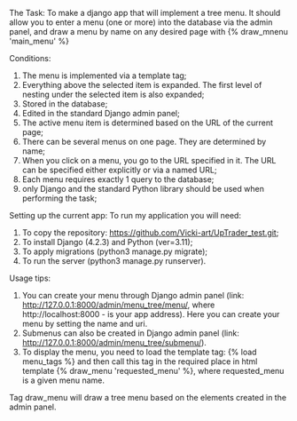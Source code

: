 The Task:
To make a django app that will implement a tree menu. 
It should allow you to enter a menu (one or more) into the database via the admin panel, and draw a menu by name on any desired page
with {% draw_mnenu 'main_menu' %}

Conditions:
1) The menu is implemented via a template tag;
2) Everything above the selected item is expanded. The first level of nesting under the selected item is also expanded;
3) Stored in the database;
4) Edited in the standard Django admin panel;
5) The active menu item is determined based on the URL of the current page;
6) There can be several menus on one page. They are determined by name;
7) When you click on a menu, you go to the URL specified in it. The URL can be specified either explicitly or via a named URL;
8) Each menu requires exactly 1 query to the database;
9) only Django and the standard Python library should be used when performing the task;

Setting up the current app:
To run my application you will need:
1) To copy the repository: https://github.com/Vicki-art/UpTrader_test.git;
2) To install Django (4.2.3) and Python (ver=3.11);
3) To apply migrations (python3 manage.py migrate);
4) To run the server (python3 manage.py runserver).
   
Usage tips:
1) You can create your menu through Django admin panel (link: http://127.0.0.1:8000/admin/menu_tree/menu/, where http://localhost:8000 - is your app address).
Here you can create your menu by setting the name and uri.
2) Submenus can also be created in Django admin panel (link: http://127.0.0.1:8000/admin/menu_tree/submenu/).
3) To display the menu, you need to load the template tag:
{% load menu_tags %} and then call this tag in the required place in html template {% draw_menu 'requested_menu' %}, where requested_menu is a given menu name.

Tag draw_menu will draw a tree menu based on the elements created in the admin panel.

